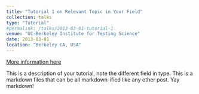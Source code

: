 ```yaml
---
title: "Tutorial 1 on Relevant Topic in Your Field"
collection: talks
type: "Tutorial"
#permalink: /talks/2013-03-01-tutorial-1
venue: "UC-Berkeley Institute for Testing Science"
date: 2013-03-01
location: "Berkeley CA, USA"
---
```



[More information here](http://exampleurl.com)

This is a description of your tutorial, note the different field in type. This is a markdown files that can be all markdown-ified like any other post. Yay markdown!
